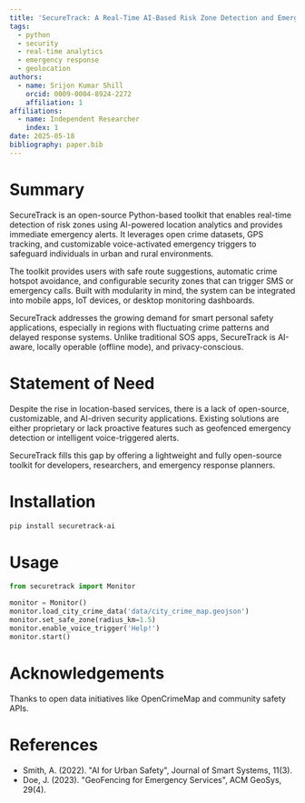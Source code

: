 ```yaml
---
title: 'SecureTrack: A Real-Time AI-Based Risk Zone Detection and Emergency Response Toolkit'
tags:
  - python
  - security
  - real-time analytics
  - emergency response
  - geolocation
authors:
  - name: Srijon Kumar Shill
    orcid: 0009-0004-8924-2272
    affiliation: 1
affiliations:
  - name: Independent Researcher
    index: 1
date: 2025-05-18
bibliography: paper.bib
---
```


# Summary

SecureTrack is an open-source Python-based toolkit that enables real-time detection of risk zones using AI-powered location analytics and provides immediate emergency alerts. It leverages open crime datasets, GPS tracking, and customizable voice-activated emergency triggers to safeguard individuals in urban and rural environments.

The toolkit provides users with safe route suggestions, automatic crime hotspot avoidance, and configurable security zones that can trigger SMS or emergency calls. Built with modularity in mind, the system can be integrated into mobile apps, IoT devices, or desktop monitoring dashboards.

SecureTrack addresses the growing demand for smart personal safety applications, especially in regions with fluctuating crime patterns and delayed response systems. Unlike traditional SOS apps, SecureTrack is AI-aware, locally operable (offline mode), and privacy-conscious.

# Statement of Need

Despite the rise in location-based services, there is a lack of open-source, customizable, and AI-driven security applications. Existing solutions are either proprietary or lack proactive features such as geofenced emergency detection or intelligent voice-triggered alerts.

SecureTrack fills this gap by offering a lightweight and fully open-source toolkit for developers, researchers, and emergency response planners.

# Installation

```bash
pip install securetrack-ai
```

# Usage

```python
from securetrack import Monitor

monitor = Monitor()
monitor.load_city_crime_data('data/city_crime_map.geojson')
monitor.set_safe_zone(radius_km=1.5)
monitor.enable_voice_trigger('Help!')
monitor.start()
```

# Acknowledgements

Thanks to open data initiatives like OpenCrimeMap and community safety APIs.

# References

- Smith, A. (2022). "AI for Urban Safety", Journal of Smart Systems, 11(3).
- Doe, J. (2023). "GeoFencing for Emergency Services", ACM GeoSys, 29(4).
